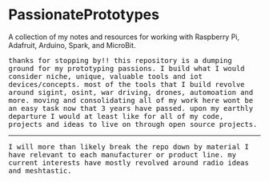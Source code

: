 # PassionatePrototypes
A collection of my notes and resources for working with Raspberry Pi, Adafruit, Arduino, Spark, and MicroBit.

<tt>thanks for stopping by!! this repository is a dumping ground for my prototyping passions. I build what I would consider niche, unique, valuable tools and iot devices/concepts. most of the tools that I build revolve around sigint, osint, war driving, drones, automoation and more. moving and consolidating all of my work here wont be an easy task now that 3 years have passed. upon my earthly departure I would at least like for all of my code, projects and ideas to live on through open source projects.</tt>
<hr noshade>

<tt>I will more than likely break the repo down by material I have relevant to each manufacturer or product line. my current interests have mostly revolved around radio ideas and meshtastic.</tt>
